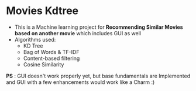 # Movies Kdtree
* This is a Machine learning project for **Recommending Similar Movies based on another movie**
which includes GUI as well
* Algorithms used:
    - KD Tree
    - Bag of Words & TF-IDF
    - Content-based filtering
    - Cosine Similarity

**PS** : GUI doesn't work properly yet,
but base fundamentals are Implemented and GUI with a few enhancements would work like a Charm :)
